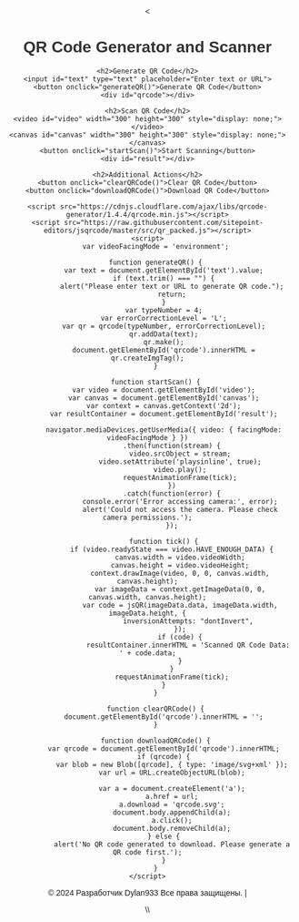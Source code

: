 <<!DOCTYPE html>
<html lang="en">
<head>
    <meta charset="UTF-8">
    <meta name="viewport" content="width=device-width, initial-scale=1.0">
    <title>QR Code Generator and Scanner</title>
    <style>
        body {
            font-family: Arial, sans-serif;
            text-align: center;
            margin: 20px;
        }
        h1, h2 {
            color: #333;
        }
        input, button {
            margin: 10px;
            padding: 5px;
        }
        #qrcode {
            margin-top: 20px;
        }
        video, canvas {
            display: block;
            margin: 10px auto;
        }
    </style>
</head>
<body>
    <h1>QR Code Generator and Scanner</h1>

    <h2>Generate QR Code</h2>
    <input id="text" type="text" placeholder="Enter text or URL">
    <button onclick="generateQR()">Generate QR Code</button>
    <div id="qrcode"></div>

    <h2>Scan QR Code</h2>
    <video id="video" width="300" height="300" style="display: none;"></video>
    <canvas id="canvas" width="300" height="300" style="display: none;"></canvas>
    <button onclick="startScan()">Start Scanning</button>
    <div id="result"></div>

    <h2>Additional Actions</h2>
    <button onclick="clearQRCode()">Clear QR Code</button>
    <button onclick="downloadQRCode()">Download QR Code</button>

    <script src="https://cdnjs.cloudflare.com/ajax/libs/qrcode-generator/1.4.4/qrcode.min.js"></script>
    <script src="https://raw.githubusercontent.com/sitepoint-editors/jsqrcode/master/src/qr_packed.js"></script>
    <script>
        var videoFacingMode = 'environment';

        function generateQR() {
            var text = document.getElementById('text').value;
            if (text.trim() === "") {
                alert("Please enter text or URL to generate QR code.");
                return;
            }
            var typeNumber = 4;
            var errorCorrectionLevel = 'L';
            var qr = qrcode(typeNumber, errorCorrectionLevel);
            qr.addData(text);
            qr.make();
            document.getElementById('qrcode').innerHTML = qr.createImgTag();
        }

        function startScan() {
            var video = document.getElementById('video');
            var canvas = document.getElementById('canvas');
            var context = canvas.getContext('2d');
            var resultContainer = document.getElementById('result');

            navigator.mediaDevices.getUserMedia({ video: { facingMode: videoFacingMode } })
                .then(function(stream) {
                    video.srcObject = stream;
                    video.setAttribute('playsinline', true);
                    video.play();
                    requestAnimationFrame(tick);
                })
                .catch(function(error) {
                    console.error('Error accessing camera:', error);
                    alert('Could not access the camera. Please check camera permissions.');
                });

            function tick() {
                if (video.readyState === video.HAVE_ENOUGH_DATA) {
                    canvas.width = video.videoWidth;
                    canvas.height = video.videoHeight;
                    context.drawImage(video, 0, 0, canvas.width, canvas.height);
                    var imageData = context.getImageData(0, 0, canvas.width, canvas.height);
                    var code = jsQR(imageData.data, imageData.width, imageData.height, {
                        inversionAttempts: "dontInvert",
                    });
                    if (code) {
                        resultContainer.innerHTML = 'Scanned QR Code Data: ' + code.data;
                    }
                }
                requestAnimationFrame(tick);
            }
        }

        function clearQRCode() {
            document.getElementById('qrcode').innerHTML = '';
        }

        function downloadQRCode() {
            var qrcode = document.getElementById('qrcode').innerHTML;
            if (qrcode) {
                var blob = new Blob([qrcode], { type: 'image/svg+xml' });
                var url = URL.createObjectURL(blob);

                var a = document.createElement('a');
                a.href = url;
                a.download = 'qrcode.svg';
                document.body.appendChild(a);
                a.click();
                document.body.removeChild(a);
            } else {
                alert('No QR code generated to download. Please generate a QR code first.');
            }
        }
    </script>
</body>
</html>
<p>&copy; 2024 Разработчик Dylan933 Все права защищены. | <span id="companyLink"></span></p> \\
